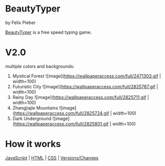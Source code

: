 # BeautyTyper
by Felix Pieber



[BeautyTyper](https://felixpieber.github.io/web/projects/Beauty-Typer/index.html) is a free speed typing game.

# V2.0
multiple colors and backgrounds:
1. Mystical Forest
![image](https://wallpaperaccess.com/full/2471303.gif | width=100)
2. Futuristic City
![image](https://wallpaperaccess.com/full/2825787.gif | width=100)
3. Rainy Day
![image](https://wallpaperaccess.com/full/2825711.gif | width=100)
4. Zhangjiajie Mountains
![image](https://wallpaperaccess.com/full/2825724.gif | width=100)
5. Dark Underground
![image](https://wallpaperaccess.com/full/2825801.gif | width=100)


# How it works
[JavaScript](https://github.com/felixpieber/Beauty-Typer/blob/main/js/main.js) | [HTML](https://github.com/felixpieber/Beauty-Typer/blob/main/index.html) | [CSS](https://github.com/felixpieber/Beauty-Typer/blob/main/css/style.) | [Versions/Changes](https://github.com/felixpieber/Beauty-Typer/commits/main)